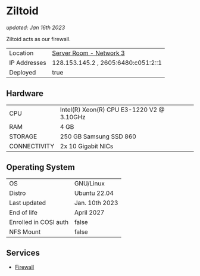 # Ziltoid

_updated: Jan 16th 2023_

Ziltoid acts as our firewall.

| | |
| :--- | :--- |
| Location | [Server Room - Network 3](../racks.md#network-3)
| IP Addresses | 128.153.145.2 , 2605:6480:c051:2::1
| Deployed | true

## Hardware

| | |
| :--- | :--- |
| CPU | Intel(R) Xeon(R) CPU E3-1220 V2 @ 3.10GHz
| RAM | 4 GB
| STORAGE | 250 GB Samsung SSD 860 
| CONNECTIVITY | 2x 10 Gigabit NICs

## Operating System

| | |
| :--- | :--- |
| OS | GNU/Linux
| Distro | Ubuntu 22.04
| Last updated | Jan. 10th 2023
| End of life | April 2027
| Enrolled in COSI auth | false
| NFS Mount | false

## Services

- [Firewall](../../services/firewall.md)

